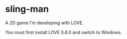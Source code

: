 sling-man
=========

A 2D game I'm developing with LOVE.

You must first install LOVE 0.8.0 and switch to Windows. 